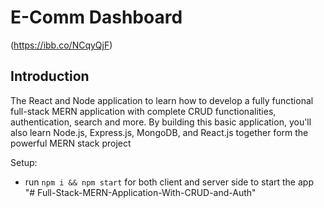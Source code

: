 # E-Comm Dashboard

(https://ibb.co/NCqyQjF)

## Introduction
The React and Node application to learn how to develop a fully functional full-stack MERN application with complete CRUD functionalities, authentication, search and more. By building this basic application, you'll also learn Node.js, Express.js, MongoDB, and React.js together form the powerful MERN stack project

Setup:
- run ```npm i && npm start``` for both client and server side to start the app
"# Full-Stack-MERN-Application-With-CRUD-and-Auth" 
